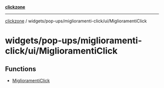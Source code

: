[**clickzone**](../../../../../README.md)

***

[clickzone](../../../../../README.md) / widgets/pop-ups/miglioramenti-click/ui/MiglioramentiClick

# widgets/pop-ups/miglioramenti-click/ui/MiglioramentiClick

## Functions

- [MiglioramentiClick](functions/MiglioramentiClick.md)
